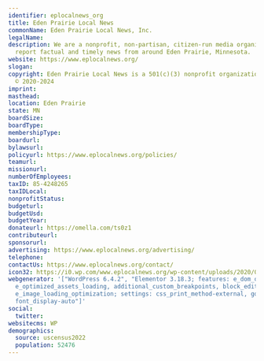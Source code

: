 ```yaml
---
identifier: eplocalnews_org
title: Eden Prairie Local News
commonName: Eden Prairie Local News, Inc.
legalName:
description: We are a nonprofit, non-partisan, citizen-run media organization. We
  report factual and timely news from around Eden Prairie, Minnesota.
website: https://www.eplocalnews.org/
slogan:
copyright: Eden Prairie Local News is a 501(c)(3) nonprofit organization EIN 85-4248265  |  Copyright
  © 2020-2024
imprint:
masthead:
location: Eden Prairie
state: MN
boardSize:
boardType:
membershipType:
boardurl:
bylawsurl:
policyurl: https://www.eplocalnews.org/policies/
teamurl:
missionurl:
numberOfEmployees:
taxID: 85-4248265
taxIDLocal:
nonprofitStatus:
budgeturl:
budgetUsd:
budgetYear:
donateurl: https://omella.com/ts0z1
contributeurl:
sponsorurl:
advertising: https://www.eplocalnews.org/advertising/
telephone:
contactUs: https://www.eplocalnews.org/contact/
icon32: https://i0.wp.com/www.eplocalnews.org/wp-content/uploads/2020/09/cropped-Logo-for-Eden-Prairie-Local-News-e1601419654816-1.png?fit=32%2C32&ssl=1
webgenerator: '["WordPress 6.4.2", "Elementor 3.18.3; features: e_dom_optimization,
  e_optimized_assets_loading, additional_custom_breakpoints, block_editor_assets_optimize,
  e_image_loading_optimization; settings: css_print_method-external, google_font-enabled,
  font_display-auto"]'
social:
  twitter:
websitecms: WP
demographics:
  source: uscensus2022
  population: 52476
---
```

